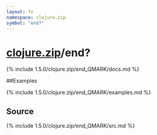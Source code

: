 ```yaml
---
layout: fn
namespace: clojure.zip
symbol: "end?"
---
```


# [clojure.zip](../)/end?

{% include 1.5.0/clojure.zip/end_QMARK/docs.md %}

##Examples

{% include 1.5.0/clojure.zip/end_QMARK/examples.md %}
## Source
{% include 1.5.0/clojure.zip/end_QMARK/src.md %}

